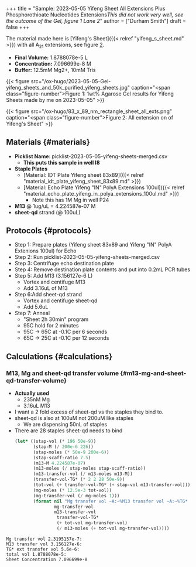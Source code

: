 +++
title = "Sample: 2023-05-05 Yifeng Sheet All Extensions Plus Phosphorothioate Nucleotides Extensions*This did not work very well, see the outcome of the Gel, figure 1 Lane 2*"
author = ["Durham Smith"]
draft = false
+++

The material made here is [Yifeng's Sheet]({{< relref "yifeng_s_sheet.md" >}}) with all A<sub>21</sub> extensions, see figure [2](#figure--fig:sheet-all-14-exts).

-   **Final Volume:** 1.8788078e-5 L
-   **Concentration:** 7.096699e-8 M
-   **Buffer:** 12.5mM Mg2+, 10mM Tris

<a id="figure--fig:gel-results"></a>

{{< figure src="/ox-hugo/2023-05-05-Gel-yifeng_sheets_and_50k_purified_yifeng_sheets.jpg" caption="<span class=\"figure-number\">Figure 1: </span>1wt% Agarose Gel results for Yifeng Sheets made by me on 2023-05-05" >}}

<a id="figure--fig:sheet-all-14-exts"></a>

{{< figure src="/ox-hugo/83_x_89_nm_rectangle_sheet_all_exts.png" caption="<span class=\"figure-number\">Figure 2: </span>All extension on of Yifeng's Sheet" >}}


## Materials {#materials}

-   **Picklist Name**: picklist-2023-05-05-yifeng-sheets-merged.csv
    -   **This puts this sample in well I8**
-   **Staple Plates**
    -   [Material: IDT Plate Yifeng sheet 83x89]({{< relref "material_idt_plate_yifeng_sheet_83x89.md" >}})
    -   [Material: Echo Plate Yifeng "IN" PolyA Extensions 100ul]({{< relref "material_echo_plate_yifeng_in_polya_extensions_100ul.md" >}})
        -   Note this has 1M Mg in well P24
-   **M13** @ 1ug/uL = 4.224587e-07 M
-   **sheet-qd** strand (@ 100uL)


## Protocols {#protocols}

-   Step 1: Prepare plates (Yifeng sheet 83x89 and Yifeng "IN" PolyA Extenions 100ul) for Echo
-   Step 2: Run picklist-2023-05-05-yifeng-sheets-merged.csv
-   Step 3: Centrifuge echo destination plate
-   Step 4: Remove destination plate contents and put into 0.2mL PCR tubes
-   Step 5: Add M13 (3.156127e-6 L)
    -   Vortex and centifuge M13
    -   Add 3.16uL of M13
-   Step 6:Add sheet-qd strand
    -   Vortex and centifuge sheet-qd
    -   Add 5.6uL
-   Step 7: Anneal
    -   "Sheet 2h 30min" program
    -   95C hold for 2 minutes
    -   95C &rarr; 65C at -0.1C per 6 seconds
    -   65C &rarr; 25C at -0.1C per 12 seconds


## Calculations {#calculations}


### M13, Mg and sheet-qd transfer volume {#m13-mg-and-sheet-qd-transfer-volume}

-   **Actually used**
    -   235nM Mg
    -   3.16uL M13
-   I want a 2 fold excess of sheet-qd vs the staples they bind to.
-   sheet-qd is also at 100uM not 200uM like staples
    -   We are dispensing 50nL of staples
-   There are 28 staples sheet-qd needs to bind
    ```lisp
    (let* ((stap-vol (* 196 50e-9))
           (stap-M (/ 200e-6 226))
           (stap-moles (* 50e-9 200e-6))
           (stap-scaff-ratio 7.5)
           (m13-M 4.224587e-07)
           (m13-moles (/ stap-moles stap-scaff-ratio))
           (m13-transfer-vol (/ m13-moles m13-M))
           (transfer-vol-TG* (* 2 2 28 50e-9))
           (tot-vol (+ transfer-vol-TG* (+ stap-vol m13-transfer-vol)))
           (mg-moles (* 12.5e-3 tot-vol))
           (mg-transfer-vol (/ mg-moles 1)))
           (format nil "Mg transfer vol ~A:~%M13 transfer vol ~A:~%TG* ext transfer vol ~A:~%total vol ~A:~%Sheet Concentration ~A"
                   mg-transfer-vol
                   m13-transfer-vol
                    transfer-vol-TG*
                    (+ tot-vol mg-transfer-vol)
                    (/ m13-moles (+ tot-vol mg-transfer-vol))))

    ```

```text
Mg transfer vol 2.3195157e-7:
M13 transfer vol 3.156127e-6:
TG* ext transfer vol 5.6e-6:
total vol 1.8788078e-5:
Sheet Concentration 7.096699e-8
```
